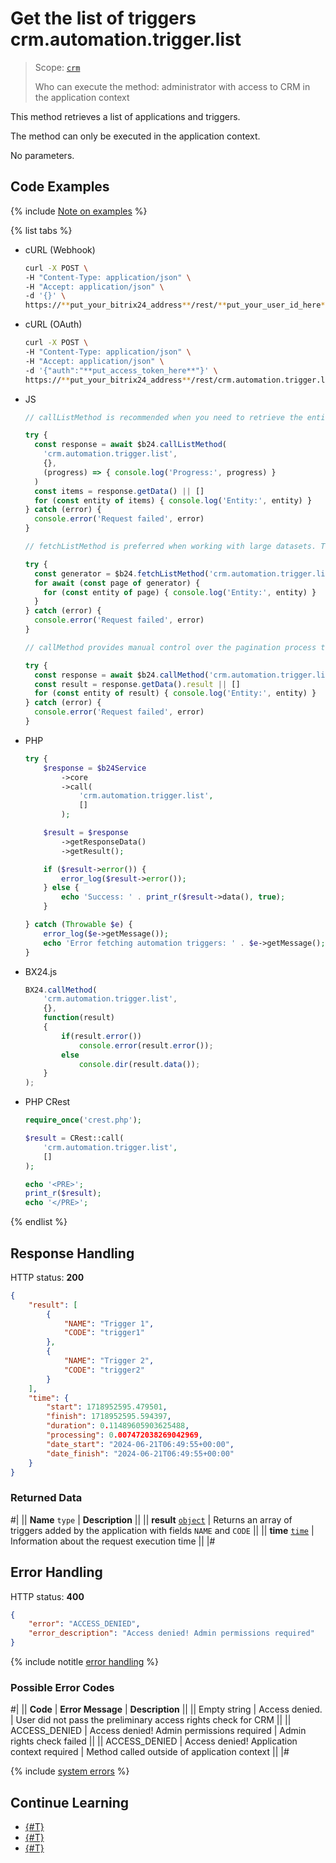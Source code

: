 # Get the list of triggers crm.automation.trigger.list

> Scope: [`crm`](../../../scopes/permissions.md)
>
> Who can execute the method: administrator with access to CRM in the application context

This method retrieves a list of applications and triggers.

The method can only be executed in the application context.

No parameters.

## Code Examples

{% include [Note on examples](../../../../_includes/examples.md) %}

{% list tabs %}

- cURL (Webhook)

    ```bash
    curl -X POST \
    -H "Content-Type: application/json" \
    -H "Accept: application/json" \
    -d '{}' \
    https://**put_your_bitrix24_address**/rest/**put_your_user_id_here**/**put_your_webhook_here**/crm.automation.trigger.list
    ```

- cURL (OAuth)

    ```bash
    curl -X POST \
    -H "Content-Type: application/json" \
    -H "Accept: application/json" \
    -d '{"auth":"**put_access_token_here**"}' \
    https://**put_your_bitrix24_address**/rest/crm.automation.trigger.list
    ```

- JS

    ```js
    // callListMethod is recommended when you need to retrieve the entire set of list data and the volume of records is relatively small (up to about 1000 items). The method loads all data at once, which can lead to high memory load when working with large volumes.
    
    try {
      const response = await $b24.callListMethod(
        'crm.automation.trigger.list',
        {},
        (progress) => { console.log('Progress:', progress) }
      )
      const items = response.getData() || []
      for (const entity of items) { console.log('Entity:', entity) }
    } catch (error) {
      console.error('Request failed', error)
    }
    
    // fetchListMethod is preferred when working with large datasets. The method implements iterative selection using a generator, allowing data to be processed in chunks and efficiently using memory.
    
    try {
      const generator = $b24.fetchListMethod('crm.automation.trigger.list', {}, 'ID')
      for await (const page of generator) {
        for (const entity of page) { console.log('Entity:', entity) }
      }
    } catch (error) {
      console.error('Request failed', error)
    }
    
    // callMethod provides manual control over the pagination process through the start parameter. It is suitable for scenarios where precise control over request batches is required. However, it may be less efficient compared to fetchListMethod when dealing with large volumes of data.
    
    try {
      const response = await $b24.callMethod('crm.automation.trigger.list', {}, 0)
      const result = response.getData().result || []
      for (const entity of result) { console.log('Entity:', entity) }
    } catch (error) {
      console.error('Request failed', error)
    }
    ```

- PHP

    ```php
    try {
        $response = $b24Service
            ->core
            ->call(
                'crm.automation.trigger.list',
                []
            );
    
        $result = $response
            ->getResponseData()
            ->getResult();
    
        if ($result->error()) {
            error_log($result->error());
        } else {
            echo 'Success: ' . print_r($result->data(), true);
        }
    
    } catch (Throwable $e) {
        error_log($e->getMessage());
        echo 'Error fetching automation triggers: ' . $e->getMessage();
    }
    ```

- BX24.js

    ```js
    BX24.callMethod(
        'crm.automation.trigger.list',
        {},
        function(result) 
        {
            if(result.error())
                console.error(result.error());
            else
                console.dir(result.data());
        }
    );
    ```

- PHP CRest

    ```php
    require_once('crest.php');

    $result = CRest::call(
        'crm.automation.trigger.list',
        []
    );

    echo '<PRE>';
    print_r($result);
    echo '</PRE>';
    ```

{% endlist %}

## Response Handling

HTTP status: **200**

```json
{
    "result": [
        {
            "NAME": "Trigger 1",
            "CODE": "trigger1"
        },
        {
            "NAME": "Trigger 2",
            "CODE": "trigger2"
        }
    ],
    "time": {
        "start": 1718952595.479501,
        "finish": 1718952595.594397,
        "duration": 0.11489605903625488,
        "processing": 0.007472038269042969,
        "date_start": "2024-06-21T06:49:55+00:00",
        "date_finish": "2024-06-21T06:49:55+00:00"
    }
}
```

### Returned Data

#|
|| **Name**
`type` | **Description** ||
|| **result**
[`object`](../../../data-types.md) | Returns an array of triggers added by the application with fields `NAME` and `CODE` ||
|| **time**
[`time`](../../../data-types.md) | Information about the request execution time ||
|#

## Error Handling

HTTP status: **400**

```json
{
    "error": "ACCESS_DENIED",
    "error_description": "Access denied! Admin permissions required"
}
```

{% include notitle [error handling](../../../../_includes/error-info.md) %}

### Possible Error Codes

#|
|| **Code** | **Error Message** | **Description** ||
|| Empty string | Access denied. | User did not pass the preliminary access rights check for CRM ||
|| ACCESS_DENIED | Access denied! Admin permissions required | Admin rights check failed ||
|| ACCESS_DENIED | Access denied! Application context required | Method called outside of application context ||
|#

{% include [system errors](../../../../_includes/system-errors.md) %}

## Continue Learning 

- [{#T}](./crm-automation-trigger-add.md)
- [{#T}](./crm-automation-trigger-execute.md)
- [{#T}](./crm-automation-trigger-delete.md)